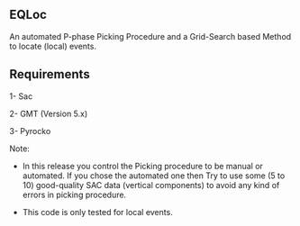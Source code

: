 EQLoc
-----

An automated P-phase Picking Procedure and a Grid-Search based Method to locate (local) events.

Requirements
------------

1- Sac

2- GMT (Version 5.x)

3- Pyrocko


Note:

- In this release you control the Picking procedure to be manual or automated. If you chose the automated one then Try to use some (5 to 10) good-quality SAC data (vertical components) to avoid any kind of errors in picking procedure.

- This code is only tested for local events.

